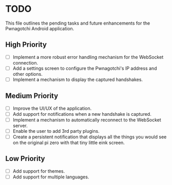 # TODO

This file outlines the pending tasks and future enhancements for the Pwnagotchi Android application.

## High Priority
- [ ] Implement a more robust error handling mechanism for the WebSocket connection.
- [ ] Add a settings screen to configure the Pwnagotchi's IP address and other options.
- [ ] Implement a mechanism to display the captured handshakes.

## Medium Priority
- [ ] Improve the UI/UX of the application.
- [ ] Add support for notifications when a new handshake is captured.
- [ ] Implement a mechanism to automatically reconnect to the WebSocket server.
- [ ] Enable the user to add 3rd party plugins.
- [ ] Create a persistent notification that displays all the things you would see on the original pi zero with that tiny little eink screen.

## Low Priority
- [ ] Add support for themes.
- [ ] Add support for multiple languages.
